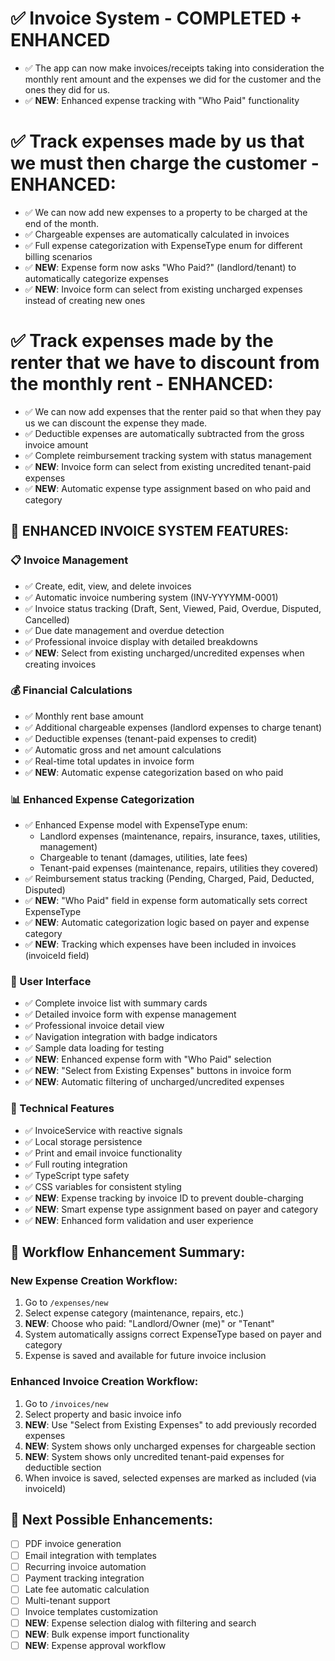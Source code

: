 # ✅ Invoice System - COMPLETED + ENHANCED

- ✅ The app can now make invoices/receipts taking into consideration the monthly rent amount and the expenses we did for the customer and the ones they did for us.
- ✅ **NEW**: Enhanced expense tracking with "Who Paid" functionality

# ✅ Track expenses made by us that we must then charge the customer - ENHANCED:
- ✅ We can now add new expenses to a property to be charged at the end of the month.
- ✅ Chargeable expenses are automatically calculated in invoices
- ✅ Full expense categorization with ExpenseType enum for different billing scenarios
- ✅ **NEW**: Expense form now asks "Who Paid?" (landlord/tenant) to automatically categorize expenses
- ✅ **NEW**: Invoice form can select from existing uncharged expenses instead of creating new ones

# ✅ Track expenses made by the renter that we have to discount from the monthly rent - ENHANCED:
- ✅ We can now add expenses that the renter paid so that when they pay us we can discount the expense they made.
- ✅ Deductible expenses are automatically subtracted from the gross invoice amount
- ✅ Complete reimbursement tracking system with status management
- ✅ **NEW**: Invoice form can select from existing uncredited tenant-paid expenses
- ✅ **NEW**: Automatic expense type assignment based on who paid and category

## 🎉 ENHANCED INVOICE SYSTEM FEATURES:

### 📋 Invoice Management
- ✅ Create, edit, view, and delete invoices
- ✅ Automatic invoice numbering system (INV-YYYYMM-0001)
- ✅ Invoice status tracking (Draft, Sent, Viewed, Paid, Overdue, Disputed, Cancelled)
- ✅ Due date management and overdue detection
- ✅ Professional invoice display with detailed breakdowns
- ✅ **NEW**: Select from existing uncharged/uncredited expenses when creating invoices

### 💰 Financial Calculations
- ✅ Monthly rent base amount
- ✅ Additional chargeable expenses (landlord expenses to charge tenant)
- ✅ Deductible expenses (tenant-paid expenses to credit)
- ✅ Automatic gross and net amount calculations
- ✅ Real-time total updates in invoice form
- ✅ **NEW**: Automatic expense categorization based on who paid

### 📊 Enhanced Expense Categorization
- ✅ Enhanced Expense model with ExpenseType enum:
  - Landlord expenses (maintenance, repairs, insurance, taxes, utilities, management)
  - Chargeable to tenant (damages, utilities, late fees)
  - Tenant-paid expenses (maintenance, repairs, utilities they covered)
- ✅ Reimbursement status tracking (Pending, Charged, Paid, Deducted, Disputed)
- ✅ **NEW**: "Who Paid" field in expense form automatically sets correct ExpenseType
- ✅ **NEW**: Automatic categorization logic based on payer and expense category
- ✅ **NEW**: Tracking which expenses have been included in invoices (invoiceId field)

### 🎨 User Interface
- ✅ Complete invoice list with summary cards
- ✅ Detailed invoice form with expense management
- ✅ Professional invoice detail view
- ✅ Navigation integration with badge indicators
- ✅ Sample data loading for testing
- ✅ **NEW**: Enhanced expense form with "Who Paid" selection
- ✅ **NEW**: "Select from Existing Expenses" buttons in invoice form
- ✅ **NEW**: Automatic filtering of uncharged/uncredited expenses

### 🔧 Technical Features
- ✅ InvoiceService with reactive signals
- ✅ Local storage persistence
- ✅ Print and email invoice functionality
- ✅ Full routing integration
- ✅ TypeScript type safety
- ✅ CSS variables for consistent styling
- ✅ **NEW**: Expense tracking by invoice ID to prevent double-charging
- ✅ **NEW**: Smart expense type assignment based on payer and category
- ✅ **NEW**: Enhanced form validation and user experience

## 🚀 Workflow Enhancement Summary:

### New Expense Creation Workflow:
1. Go to `/expenses/new` 
2. Select expense category (maintenance, repairs, etc.)
3. **NEW**: Choose who paid: "Landlord/Owner (me)" or "Tenant"
4. System automatically assigns correct ExpenseType based on payer and category
5. Expense is saved and available for future invoice inclusion

### Enhanced Invoice Creation Workflow:
1. Go to `/invoices/new`
2. Select property and basic invoice info
3. **NEW**: Use "Select from Existing Expenses" to add previously recorded expenses
4. **NEW**: System shows only uncharged expenses for chargeable section
5. **NEW**: System shows only uncredited tenant-paid expenses for deductible section
6. When invoice is saved, selected expenses are marked as included (via invoiceId)

## 🚀 Next Possible Enhancements:
- [ ] PDF invoice generation
- [ ] Email integration with templates
- [ ] Recurring invoice automation
- [ ] Payment tracking integration
- [ ] Late fee automatic calculation
- [ ] Multi-tenant support
- [ ] Invoice templates customization
- [ ] **NEW**: Expense selection dialog with filtering and search
- [ ] **NEW**: Bulk expense import functionality
- [ ] **NEW**: Expense approval workflow